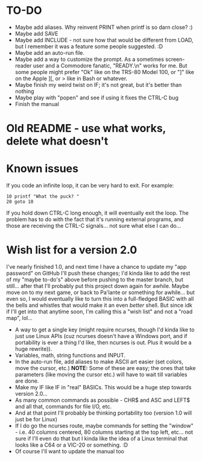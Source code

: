 # TO-DO

* Maybe add aliases.  Why reinvent PRINT when printf is so darn close? :)
* Maybe add SAVE
* Maybe add INCLUDE - not sure how that would be different from LOAD, but I remember it was a feature some people suggested. :D
* Maybe add an auto-run file.
* Maybe add a way to customize the prompt.  As a sometimes screen-reader user and a Commodore fanatic, "READY.\n" works for me.  But some people might prefer "Ok" like on the TRS-80 Model 100, or "]" like on the Apple ][, or > like in Bash or whatever.
* Maybe finish my weird twist on IF; it's not great, but it's better than nothing
* Maybe play with "popen" and see if using it fixes the CTRL-C bug
* Finish the manual





Old README - use what works, delete what doesn't
===========================================================================

# Known issues

If you code an infinite loop, it can be very hard to exit.  For example:

```
10 printf "What the puck? "
20 goto 10
```

If you hold down CTRL-C long enough, it will eventually exit the loop.  The problem has to do with the fact that it's running external programs, and those are receiving the CTRL-C signals... not sure what else I can do...


# Wish list for a version 2.0

I've nearly finished 1.0, and next time I have a chance to update my "app password" on GitHub I'll push these changes; I'd kinda like to add the rest of my "maybe to-do's" above before pushing to the master branch, but still... after that I'll probably put this project down again for awhile.  Maybe move on to my next game, or back to Pa'lante or something for awhile... but even so, I would eventually like to turn this into a full-fledged BASIC with all the bells and whistles that would make it an even *better* shell.  But since idk if I'll get into that anytime soon, I'm calling this a "wish list" and not a "road map", lol...

* A way to get a single key (might require ncurses, though I'd kinda like to just use Linux APIs (cuz ncurses doesn't have a Windows port, and if portability is ever a thing I'd like, then ncurses is out.  Plus it would be a huge rewrite)).
* Variables, math, string functions and INPUT.
* In the auto-run file, add aliases to make ASCII art easier (set colors, move the cursor, etc.)
	**NOTE:** Some of these are easy; the ones that take parameters (like moving the cursor etc.) will have to wait till variables are done.
* Make my IF like IF in "real" BASICs.  This would be a huge step towards version 2.0...
* As many common commands as possible - CHR$ and ASC and LEFT$ and all that, commands for file I/O, etc.
* And at that point I'll probably be thinking portability too (version 1.0 will just be for Linux)
* If I do go the ncurses route, maybe commands for setting the "window" - i.e. 40 columns centered, 80 columns starting at the top left, etc... not sure if I'll even do that but I kinda like the idea of a Linux terminal that looks like a C64 or a VIC-20 or something. :D
* Of course I'll want to update the manual too
